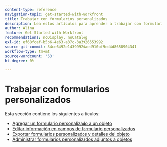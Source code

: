```yaml
---
content-type: reference
navigation-topic: get-started-with-workfront
title: Trabajar con formularios personalizados
description: Lea estos artículos para aprender a trabajar con formularios personalizados en Adobe Workfront.
author: Alina
feature: Get Started with Workfront
recommendations: noDisplay, noCatalog
exl-id: ef68fcaf-b5b6-4e63-a37c-3a3926553992
source-git-commit: 34ce6492e14399926aed910bf9ed4d8688904341
workflow-type: tm+mt
source-wordcount: '53'
ht-degree: 0%

---
```


# Trabajar con formularios personalizados

Esta sección contiene los siguientes artículos:

* [Agregar un formulario personalizado a un objeto](../../workfront-basics/work-with-custom-forms/add-a-custom-form-to-an-object.md)
* [Editar información en campos de formulario personalizados](../../workfront-basics/work-with-custom-forms/edit-custom-forms.md)
* [Exportar formularios personalizados y detalles del objeto](../../workfront-basics/work-with-custom-forms/export-custom-forms-details.md)
* [Administrar formularios personalizados adjuntos a objetos](../../workfront-basics/work-with-custom-forms/manage-custom-forms-attached-to-objects.md)

